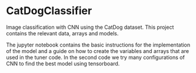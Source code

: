 # CatDogClassifier
Image classification with CNN using the CatDog dataset. This project contains the relevant data, arrays and models.

The jupyter notebook contains the basic instructions for the implementation of the model and a guide on how to create the variables and arrays that are used in the tuner code. In the second code we try many configurations of CNN to find the best model using tensorboard. 
